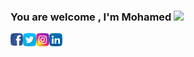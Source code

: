 ### You are welcome , I'm Mohamed <img src="https://raw.githubusercontent.com/MartinHeinz/MartinHeinz/master/wave.gif" width="30px"> 

<a href="https://www.facebook.com/mohamed.sobhy.92771/">
  <img align="left" alt="Mohamed Sobhy | Facebook" width="20px" src="https://github.com/alfayedoficial/alfayedoficial/blob/master/005-facebook.png?raw=true" />
</a>
<a href="https://twitter.com/M7mdSob7y20">
  <img align="left" alt="Mohamed Sobhy | Twitter" width="21px" src="https://github.com/alfayedoficial/alfayedoficial/blob/master/004-twitter.png?raw=true" />
</a>
<a href="https://www.instagram.com/mohamed20sobhy/">
  <img align="left" alt="Mohamed Sobhy | Instagram " width="21px" src="https://github.com/alfayedoficial/alfayedoficial/blob/master/003-instagram.png?raw=true" />
</a>
<a href="https://www.linkedin.com/in/mohamed-sobhy-040958181/">
  <img align="left" alt="Mohamed Sobhy | LinkedIn " width="21px" src="https://github.com/alfayedoficial/alfayedoficial/blob/master/006-linkedin.png?raw=true" />
</a>

<br />
<br />

